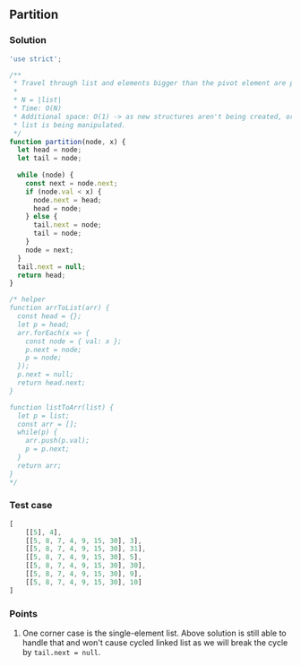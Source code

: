 ## Partition

### Solution

```js
'use strict';

/**
 * Travel through list and elements bigger than the pivot element are put at the tail and elments smaller are put at the head. Each time we insert an element, we update either the head or tail.
 *
 * N = |list|
 * Time: O(N)
 * Additional space: O(1) -> as new structures aren't being created, original
 * list is being manipulated.
 */
function partition(node, x) {
  let head = node;
  let tail = node;
  
  while (node) {
    const next = node.next;
    if (node.val < x) {
      node.next = head;
      head = node;
    } else {
      tail.next = node;
      tail = node;
    }
    node = next;
  }
  tail.next = null;
  return head;
}

/* helper
function arrToList(arr) {
  const head = {};
  let p = head;
  arr.forEach(x => {
    const node = { val: x };
    p.next = node;
    p = node;
  });
  p.next = null;
  return head.next;
}

function listToArr(list) {
  let p = list;
  const arr = [];
  while(p) {
    arr.push(p.val);
    p = p.next;
  }
  return arr;
}
*/
```

### Test case

```js
[
    [[5], 4],
    [[5, 8, 7, 4, 9, 15, 30], 3],
    [[5, 8, 7, 4, 9, 15, 30], 31],
    [[5, 8, 7, 4, 9, 15, 30], 5],
    [[5, 8, 7, 4, 9, 15, 30], 30],
    [[5, 8, 7, 4, 9, 15, 30], 9],
    [[5, 8, 7, 4, 9, 15, 30], 10]
]
```

### Points

1. One corner case is the single-element list. Above solution is still able to handle that and won't cause cycled linked list as we will break the cycle by `tail.next = null`.